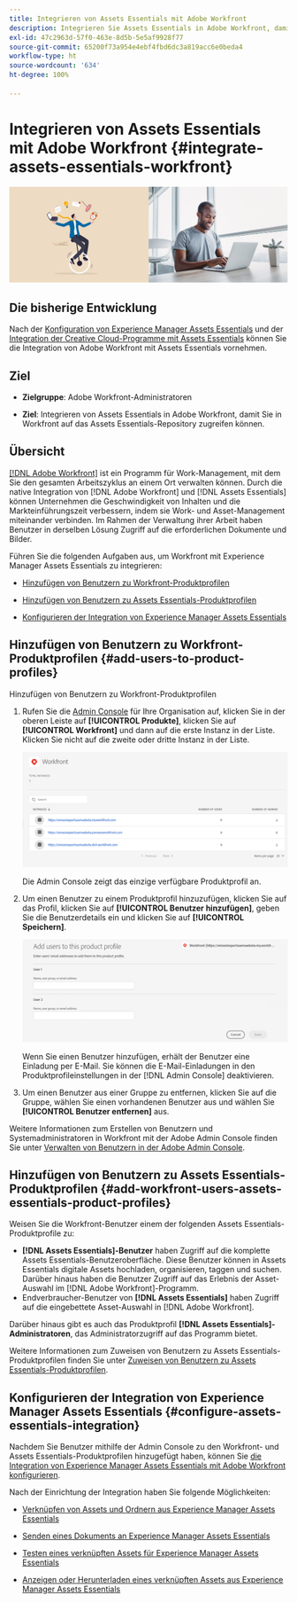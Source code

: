 ```yaml
---
title: Integrieren von Assets Essentials mit Adobe Workfront
description: Integrieren Sie Assets Essentials in Adobe Workfront, damit Sie in Workfront auf das Assets Essentials-Repository zugreifen können.
exl-id: 47c2963d-57f0-463e-8d5b-5e5af9928f77
source-git-commit: 65200f73a954e4ebf4fbd6dc3a819acc6e0beda4
workflow-type: ht
source-wordcount: '634'
ht-degree: 100%

---
```


# Integrieren von Assets Essentials mit Adobe Workfront {#integrate-assets-essentials-workfront}

![Voreinstellung zum Umschalten zwischen dunklem und hellem Design](assets/cce-workfront.png)

## Die bisherige Entwicklung

Nach der [Konfiguration von Experience Manager Assets Essentials](adminster-aem-assets-essentials.md) und der [Integration der Creative Cloud-Programme mit Assets Essentials](integrate-assets-essentials-creative-cloud.md) können Sie die Integration von Adobe Workfront mit Assets Essentials vornehmen.

## Ziel

* **Zielgruppe**: Adobe Workfront-Administratoren

* **Ziel**: Integrieren von Assets Essentials in Adobe Workfront, damit Sie in Workfront auf das Assets Essentials-Repository zugreifen können.

## Übersicht

[[!DNL Adobe Workfront]](https://www.workfront.com/) ist ein Programm für Work-Management, mit dem Sie den gesamten Arbeitszyklus an einem Ort verwalten können. Durch die native Integration von [!DNL Adobe Workfront] und [!DNL Assets Essentials] können Unternehmen die Geschwindigkeit von Inhalten und die Markteinführungszeit verbessern, indem sie Work- und Asset-Management miteinander verbinden. Im Rahmen der Verwaltung ihrer Arbeit haben Benutzer in derselben Lösung Zugriff auf die erforderlichen Dokumente und Bilder.

Führen Sie die folgenden Aufgaben aus, um Workfront mit Experience Manager Assets Essentials zu integrieren:

* [Hinzufügen von Benutzern zu Workfront-Produktprofilen](#add-users-to-product-profiles)

* [Hinzufügen von Benutzern zu Assets Essentials-Produktprofilen](#add-workfront-users-assets-essentials-product-profiles)

* [Konfigurieren der Integration von Experience Manager Assets Essentials](#configure-assets-essentials-integration)

## Hinzufügen von Benutzern zu Workfront-Produktprofilen {#add-users-to-product-profiles}

Hinzufügen von Benutzern zu Workfront-Produktprofilen

1. Rufen Sie die [Admin Console](https://adminconsole.adobe.com) für Ihre Organisation auf, klicken Sie in der oberen Leiste auf **[!UICONTROL Produkte]**, klicken Sie auf **[!UICONTROL Workfront]** und dann auf die erste Instanz in der Liste. Klicken Sie nicht auf die zweite oder dritte Instanz in der Liste.

   ![Admin-Profil der Admin Console](assets/workfront-instances.png)

   Die Admin Console zeigt das einzige verfügbare Produktprofil an.

1. Um einen Benutzer zu einem Produktprofil hinzuzufügen, klicken Sie auf das Profil, klicken Sie auf **[!UICONTROL Benutzer hinzufügen]**, geben Sie die Benutzerdetails ein und klicken Sie auf **[!UICONTROL Speichern]**.

   ![Hinzufügen des Administratorprofils für Benutzer](assets/add-users-workfront.png)

   Wenn Sie einen Benutzer hinzufügen, erhält der Benutzer eine Einladung per E-Mail. Sie können die E-Mail-Einladungen in den Produktprofileinstellungen in der [!DNL Admin Console] deaktivieren.

1. Um einen Benutzer aus einer Gruppe zu entfernen, klicken Sie auf die Gruppe, wählen Sie einen vorhandenen Benutzer aus und wählen Sie **[!UICONTROL Benutzer entfernen]** aus.

Weitere Informationen zum Erstellen von Benutzern und Systemadministratoren in Workfront mit der Adobe Admin Console finden Sie unter [Verwalten von Benutzern in der Adobe Admin Console](https://one.workfront.com/s/document-item?bundleId=the-new-workfront-experience&amp;topicId=Content%2FAdministration_and_Setup%2FAdd_users%2FCreate_and_manage_users%2Fadmin-console.htm&amp;_LANG=enus).

## Hinzufügen von Benutzern zu Assets Essentials-Produktprofilen {#add-workfront-users-assets-essentials-product-profiles}

Weisen Sie die Workfront-Benutzer einem der folgenden Assets Essentials-Produktprofile zu:

* **[!DNL Assets Essentials]-Benutzer** haben Zugriff auf die komplette Assets Essentials-Benutzeroberfläche. Diese Benutzer können in Assets Essentials digitale Assets hochladen, organisieren, taggen und suchen. Darüber hinaus haben die Benutzer Zugriff auf das Erlebnis der Asset-Auswahl im [!DNL Adobe Workfront]-Programm.
* Endverbraucher-Benutzer von **[!DNL Assets Essentials]** haben Zugriff auf die eingebettete Asset-Auswahl in [!DNL Adobe Workfront].

Darüber hinaus gibt es auch das Produktprofil **[!DNL Assets Essentials]-Administratoren**, das Administratorzugriff auf das Programm bietet.

Weitere Informationen zum Zuweisen von Benutzern zu Assets Essentials-Produktprofilen finden Sie unter [Zuweisen von Benutzern zu Assets Essentials-Produktprofilen](adminster-aem-assets-essentials.md#add-users-to-product-profiles).

## Konfigurieren der Integration von Experience Manager Assets Essentials {#configure-assets-essentials-integration}

Nachdem Sie Benutzer mithilfe der Admin Console zu den Workfront- und Assets Essentials-Produktprofilen hinzugefügt haben, können Sie [die Integration von Experience Manager Assets Essentials mit Adobe Workfront konfigurieren](https://one.workfront.com/s/document-item?bundleId=the-new-workfront-experience&amp;topicId=Content%2FDocuments%2FAdobe_Workfront_for_Experience_Manager_Assets_Essentials%2F_workfront-for-aem-asset-essentials.htm).

Nach der Einrichtung der Integration haben Sie folgende Möglichkeiten:

* [Verknüpfen von Assets und Ordnern aus Experience Manager Assets Essentials](https://one.workfront.com/s/document-item?bundleId=the-new-workfront-experience&amp;topicId=Content%2FDocuments%2FAdobe_Workfront_for_Experience_Manager_Assets_Essentials%2Flink-to-aem.htm&amp;_LANG=enus)

* [Senden eines Dokuments an Experience Manager Assets Essentials](https://one.workfront.com/s/document-item?bundleId=the-new-workfront-experience&amp;topicId=Content%2FDocuments%2FAdobe_Workfront_for_Experience_Manager_Assets_Essentials%2Fsend-to-aem.htm&amp;_LANG=enus)

* [Testen eines verknüpften Assets für Experience Manager Assets Essentials](https://one.workfront.com/s/document-item?bundleId=the-new-workfront-experience&amp;topicId=Content%2FDocuments%2FAdobe_Workfront_for_Experience_Manager_Assets_Essentials%2Fproof-linked-asset-aem.htm)

* [Anzeigen oder Herunterladen eines verknüpften Assets aus Experience Manager Assets Essentials](https://one.workfront.com/s/document-item?bundleId=the-new-workfront-experience&amp;topicId=Content%2FDocuments%2FAdobe_Workfront_for_Experience_Manager_Assets_Essentials%2Fview-download-asset.htm)
